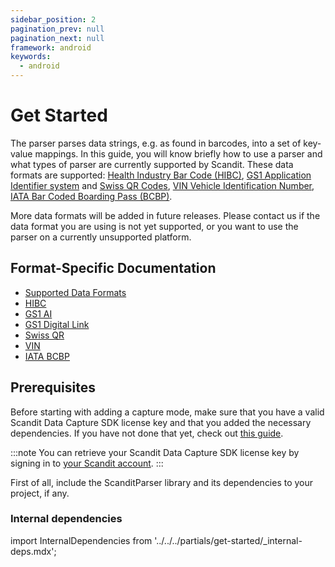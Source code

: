```yaml
---
sidebar_position: 2
pagination_prev: null
pagination_next: null
framework: android
keywords:
  - android
---
```


# Get Started

The parser parses data strings, e.g. as found in barcodes, into a set of key-value mappings. In this guide, you will know briefly how to use a parser and what types of parser are currently supported by Scandit. These data formats are supported: [Health Industry Bar Code (HIBC)](https://docs.scandit.com/data-capture-sdk/android/parser/hibc.html), [GS1 Application Identifier system](https://docs.scandit.com/data-capture-sdk/android/parser/gs1ai.html) and [Swiss QR Codes](https://docs.scandit.com/data-capture-sdk/android/parser/swissqr.html), [VIN Vehicle Identification Number](https://docs.scandit.com/data-capture-sdk/android/parser/vin.html), [IATA Bar Coded Boarding Pass (BCBP)](https://docs.scandit.com/data-capture-sdk/android/parser/iata-bcbp.html).

More data formats will be added in future releases. Please contact us if the data format you are using is not yet supported, or you want to use the parser on a currently unsupported platform.

## Format-Specific Documentation

- [Supported Data Formats](https://docs.scandit.com/data-capture-sdk/android/parser/formats.html)
- [HIBC](https://docs.scandit.com/data-capture-sdk/android/parser/hibc.html)
- [GS1 AI](https://docs.scandit.com/data-capture-sdk/android/parser/gs1ai.html)
- [GS1 Digital Link](https://docs.scandit.com/data-capture-sdk/android/parser/gs1-digital-link.html)
- [Swiss QR](https://docs.scandit.com/data-capture-sdk/android/parser/swissqr.html)
- [VIN](https://docs.scandit.com/data-capture-sdk/android/parser/vin.html)
- [IATA BCBP](https://docs.scandit.com/data-capture-sdk/android/parser/iata-bcbp.html)

## Prerequisites

Before starting with adding a capture mode, make sure that you have a valid Scandit Data Capture SDK license key and that you added the necessary dependencies. If you have not done that yet, check out [this guide](../add-sdk.md).

:::note
You can retrieve your Scandit Data Capture SDK license key by signing in to [your Scandit account](https://ssl.scandit.com/dashboard/sign-in).
:::

First of all, include the ScanditParser library and its dependencies to your project, if any.

### Internal dependencies

import InternalDependencies from '../../../partials/get-started/_internal-deps.mdx';

<InternalDependencies/>

